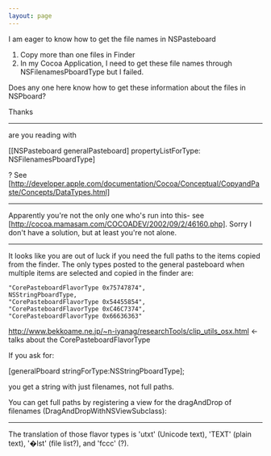 ```yaml
---
layout: page
---
```


I am eager to know how to get the file names in NSPasteboard

1) Copy more than one files in Finder
2) In my Cocoa Application, I need to get these file names through NSFilenamesPboardType but I failed.

Does any one here know how to get these information about the files in NSPboard?

Thanks

---- 

are you reading with

    
[[NSPasteboard generalPasteboard] propertyListForType: NSFilenamesPboardType]

? See [http://developer.apple.com/documentation/Cocoa/Conceptual/CopyandPaste/Concepts/DataTypes.html]

----

Apparently you're not the only one who's run into this- see [http://cocoa.mamasam.com/COCOADEV/2002/09/2/46160.php]. Sorry I don't have a solution, but at least you're not alone.

----

It looks like you are out of luck if you need the full paths to the items copied from the finder. The only types posted to the general pasteboard when multiple items are selected and copied in the finder are:

    
    "CorePasteboardFlavorType 0x75747874", 
    NSStringPboardType, 
    "CorePasteboardFlavorType 0x54455854", 
    "CorePasteboardFlavorType 0xC46C7374", 
    "CorePasteboardFlavorType 0x66636363"


http://www.bekkoame.ne.jp/~n-iyanag/researchTools/clip_utils_osx.html <- talks about the CorePasteboardFlavorType

If you ask for:

    
 [generalPboard stringForType:NSStringPboardType];


you get a string with just filenames, not full paths. 

You can get full paths by registering a view for the dragAndDrop of filenames (DragAndDropWithNSViewSubclass):

----

The translation of those flavor types is 'utxt' (Unicode text), 'TEXT' (plain text), '�lst' (file list?), and 'fccc' (?).
